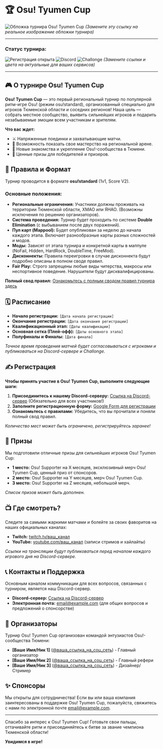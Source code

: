 # 🏆 Osu! Tyumen Cup

![Обложка турнира Osu! Tyumen Cup](https://via.placeholder.com/1200x400/2C3E50/FFFFFF?text=Osu!+Tyumen+Cup)
*(Замените эту ссылку на реальное изображение обложки турнира)*

---

### Статус турнира:
![Регистрация открыта](https://img.shields.io/badge/Статус-Регистрация%20Открыта-brightgreen)
![Discord](https://img.shields.io/badge/Присоединиться%20к%20Discord-7289DA?style=for-the-badge&logo=discord&logoColor=white)
![Challonge](https://img.shields.io/badge/Сетка%20турнира-E9662C?style=for-the-badge&logo=challonge&logoColor=white)
*(Замените ссылки и цвета на актуальные для ваших сервисов)*

---

## 🎮 О турнире Osu! Tyumen Cup

**Osu! Tyumen Cup** — это первый региональный турнир по популярной ритм-игре Osu! (режим osu!standard), организованный специально для игроков Тюменской области и соседних регионов! Наша цель — собрать местное сообщество, выявить сильнейших игроков и подарить незабываемые эмоции всем участникам и зрителям.

**Что вас ждет:**
*   ⚔️ Напряженные поединки и захватывающие матчи.
*   🌟 Возможность показать свое мастерство на региональной арене.
*   🤝 Новые знакомства и укрепление Osu!-сообщества в Тюмени.
*   🎁 Ценные призы для победителей и призеров.

## 📝 Правила и Формат

Турнир проводится в формате **osu!standard** (1v1, Score V2).

### Основные положения:
*   **Региональные ограничения:** Участники должны проживать на территории Тюменской области, ХМАО или ЯНАО. (Возможны исключения по решению организаторов).
*   **Система проведения:** Турнир будет проходить по системе **Double Elimination** (с выбыванием после двух поражений).
*   **Пул карт (Mappool):** Будет опубликован за неделю до начала каждого этапа. Включает разнообразные карты разных сложностей и модов.
*   **Моды:** Зависят от этапа турнира и конкретной карты в маппуле (NoFail, Hidden, HardRock, DoubleTime, FreeMod).
*   **Дисконнекты:** Правила переигровки в случае дисконнекта будут подробно описаны в полном своде правил.
*   **Fair Play:** Строго запрещены любые виды читерства, макросы или неспортивное поведение. Нарушители будут дисквалифицированы.

**Полный свод правил:**
[Ознакомьтесь с полным сводом правил турнира здесь](ссылка_на_полный_свод_правил_Google_Doc_или_Discord)

## 🗓️ Расписание

*   **Начало регистрации:** `[Дата начала регистрации]`
*   **Окончание регистрации:** `[Дата окончания регистрации]`
*   **Квалификационный этап:** `[Даты квалификации]`
*   **Основная сетка (Плей-офф):** `[Даты основного этапа]`
*   **Полуфиналы и Финалы:** `[Дата финала]`

*Точное время проведения матчей будет согласовываться с игроками и публиковаться на Discord-сервере и Challonge.*

## ✍️ Регистрация

**Чтобы принять участие в Osu! Tyumen Cup, выполните следующие шаги:**

1.  **Присоединитесь к нашему Discord-серверу:** [Ссылка на Discord-сервер](https://discord.gg/ваш_инвайт) (Обязательно для всех участников!)
2.  **Заполните регистрационную форму:** [Google Form для регистрации](ссылка_на_Google_Form)
3.  **Ознакомьтесь с правилами:** Убедитесь, что вы прочитали и поняли полный свод правил.

*Количество мест может быть ограничено, регистрируйтесь заранее!*

## 🎁 Призы

Мы подготовили отличные призы для сильнейших игроков Osu! Tyumen Cup:

*   **1 место:** Osu! Supporter на X месяцев, эксклюзивный мерч Osu! Tyumen Cup, ценный приз от спонсоров.
*   **2 место:** Osu! Supporter на Y месяцев, мерч Osu! Tyumen Cup.
*   **3 место:** Osu! Supporter на Z месяцев, небольшой мерч.

*Список призов может быть дополнен.*

## 📺 Где смотреть?

Следите за самыми жаркими матчами и болейте за своих фаворитов на наших официальных каналах:

*   **Twitch:** [twitch.tv/ваш_канал](https://www.twitch.tv/ваш_канал)
*   **YouTube:** [youtube.com/ваш_канал](https://www.youtube.com/ваш_канал) (записи стримов и хайлайты)

*Ссылки на трансляции будут публиковаться перед началом каждого игрового дня на Discord-сервере.*

## 📞 Контакты и Поддержка

Основным каналом коммуникации для всех вопросов, связанных с турниром, является наш Discord-сервер.

*   **Discord-сервер:** [Ссылка на Discord-сервер](https://discord.gg/ваш_инвайт)
*   **Электронная почта:** [email@example.com](mailto:email@example.com) (для общих вопросов и предложений о спонсорстве)

## 💖 Организаторы

Турнир Osu! Tyumen Cup организован командой энтузиастов Osu!-сообщества Тюмени:

*   **[Ваше Имя/Ник 1]** ([@ваша_ссылка_на_соц_сеть](ссылка)) - Главный организатор
*   **[Ваше Имя/Ник 2]** ([@ваша_ссылка_на_соц_сеть](ссылка)) - Главный рефери
*   **[Ваше Имя/Ник 3]** ([@ваша_ссылка_на_соц_сеть](ссылка)) - Дизайнер/Стример

## ✨ Спонсоры

Мы открыты для сотрудничества! Если вы или ваша компания заинтересованы в поддержке Osu! Tyumen Cup, пожалуйста, свяжитесь с нами по электронной почте [email@example.com](mailto:email@example.com).

---

Спасибо за интерес к Osu! Tyumen Cup! Готовьте свои пальцы, оттачивайте ритм и присоединяйтесь к битве за звание чемпиона Тюменской области!

**Увидимся в игре!**